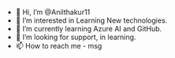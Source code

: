 - 👋 Hi, I’m @Anilthakur11
- 👀 I’m interested in Learning New technologies.
- 🌱 I’m currently learning Azure AI and GitHub.
- 💞️ I’m looking for support, in learning.
- 📫 How to reach me - msg

<!---
Anilthakur11/Anilthakur11 is a ✨ special ✨ repository because its `README.md` (this file) appears on your GitHub profile.
You can click the Preview link to take a look at your changes.
--->
